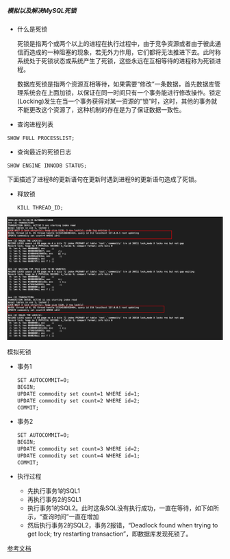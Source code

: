 ##### 模拟以及解决MySQL死锁

- 什么是死锁

  死锁是指两个或两个以上的进程在执行过程中，由于竞争资源或者由于彼此通信而造成的一种阻塞的现象，若无外力作用，它们都将无法推进下去。此时称系统处于死锁状态或系统产生了死锁，这些永远在互相等待的进程称为死锁进程。

  数据库死锁是指两个资源互相等待，如果需要“修改”一条数据，首先数据库管理系统会在上面加锁，以保证在同一时间只有一个事务能进行修改操作。锁定(Locking)发生在当一个事务获得对某一资源的“锁”时，这时，其他的事务就不能更改这个资源了，这种机制的存在是为了保证数据一致性。

- 查询进程列表

```mysql
SHOW FULL PROCESSLIST;
```

- 查询最近的死锁日志

```mysql
SHOW ENGINE INNODB STATUS;
```

下面描述了进程8的更新语句在更新时遇到进程9的更新语句造成了死锁。

- 释放锁

  ```mysql
  KILL THREAD_ID;
  ```

  

![image-20240324213942481](image-20240324213942481.png)

模拟死锁

- 事务1

  ```mysql
  SET AUTOCOMMIT=0;
  BEGIN;
  UPDATE commodity set count=1 WHERE id=1;
  UPDATE commodity set count=2 WHERE id=2;
  COMMIT;
  ```

- 事务2

  ```mysql
  SET AUTOCOMMIT=0;
  BEGIN;
  UPDATE commodity set count=3 WHERE id=2;
  UPDATE commodity set count=4 WHERE id=1;
  COMMIT;
  ```

  

- 执行过程

  - 先执行事务1的SQL1
  - 再执行事务2的SQL1
  - 执行事务1的SQL2。此时这条SQL没有执行成功，一直在等待，如下如所示，“查询时间”一直在增加
  - 然后执行事务2的SQL2，事务2报错，“Deadlock found when trying to get lock; try restarting transaction”，即数据库发现死锁了。



[参考文档](https://www.cnblogs.com/ibigboy/p/16202718.html)
